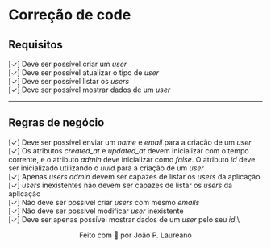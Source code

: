# Correção de code

## Requisitos

[✓] Deve ser possível criar um _user_ \
[✓] Deve ser possível atualizar o tipo de _user_ \
[✓] Deve ser possível listar os *users* \
[✓] Deve ser possível mostrar dados de um _user_ 

---

## Regras de negócio

[✓] Deve ser possível enviar um *name* e *email* para a criação de um *user* \
[✓] Os atributos  *created_at* e *updated_at* devem inicializar com o tempo corrente, e o atributo *admin* deve inicializar como *false*. O atributo *id* deve ser inicializado utilizando o *uuid* para a criação de um *user* \
[✓] Apenas *users* *admin* devem ser capazes de listar os *users* da aplicação \
[✓] *users* inexistentes não devem ser capazes de listar os *users* da aplicação \
[✓] Não deve ser possível criar *users* com mesmo *emails* \
[✓] Não deve ser possível modificar *user* inexistente \
[✓] Deve ser apenas possível mostrar dados de um *user* pelo seu *id* \






<p align="center">
Feito com 💜 por João P. Laureano
</p>
